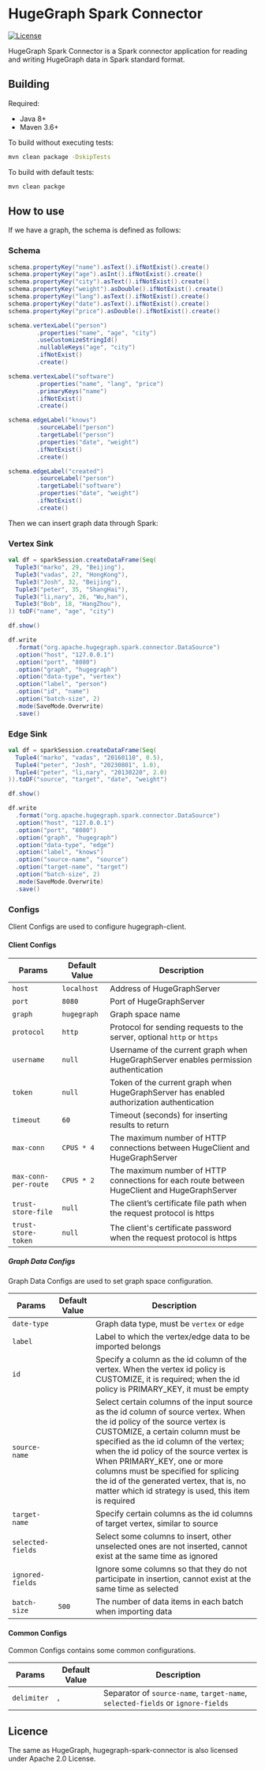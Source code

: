 <!--
Licensed to the Apache Software Foundation (ASF) under one or more
contributor license agreements. See the NOTICE file distributed with this
work for additional information regarding copyright ownership. The ASF
licenses this file to You under the Apache License, Version 2.0 (the
"License"); you may not use this file except in compliance with the License.
You may obtain a copy of the License at

  http://www.apache.org/licenses/LICENSE-2.0

Unless required by applicable law or agreed to in writing, software
distributed under the License is distributed on an "AS IS" BASIS, WITHOUT
WARRANTIES OR CONDITIONS OF ANY KIND, either express or implied. See the
License for the specific language governing permissions and limitations
under the License.
-->

# HugeGraph Spark Connector

[![License](https://img.shields.io/badge/license-Apache%202-0E78BA.svg)](https://www.apache.org/licenses/LICENSE-2.0.html)

HugeGraph Spark Connector is a Spark connector application for reading and writing HugeGraph data in Spark standard format.

## Building

Required:

- Java 8+
- Maven 3.6+

To build without executing tests:

```bash
mvn clean package -DskipTests
```

To build with default tests:

```bash
mvn clean packge
```

## How to use

If we have a graph, the schema is defined as follows:

### Schema

```groovy
schema.propertyKey("name").asText().ifNotExist().create()
schema.propertyKey("age").asInt().ifNotExist().create()
schema.propertyKey("city").asText().ifNotExist().create()
schema.propertyKey("weight").asDouble().ifNotExist().create()
schema.propertyKey("lang").asText().ifNotExist().create()
schema.propertyKey("date").asText().ifNotExist().create()
schema.propertyKey("price").asDouble().ifNotExist().create()

schema.vertexLabel("person")
        .properties("name", "age", "city")
        .useCustomizeStringId()
        .nullableKeys("age", "city")
        .ifNotExist()
        .create()

schema.vertexLabel("software")
        .properties("name", "lang", "price")
        .primaryKeys("name")
        .ifNotExist()
        .create()

schema.edgeLabel("knows")
        .sourceLabel("person")
        .targetLabel("person")
        .properties("date", "weight")
        .ifNotExist()
        .create()

schema.edgeLabel("created")
        .sourceLabel("person")
        .targetLabel("software")
        .properties("date", "weight")
        .ifNotExist()
        .create()
```

Then we can insert graph data through Spark:

### Vertex Sink

```scala
val df = sparkSession.createDataFrame(Seq(
  Tuple3("marko", 29, "Beijing"),
  Tuple3("vadas", 27, "HongKong"),
  Tuple3("Josh", 32, "Beijing"),
  Tuple3("peter", 35, "ShangHai"),
  Tuple3("li,nary", 26, "Wu,han"),
  Tuple3("Bob", 18, "HangZhou"),
)) toDF("name", "age", "city")

df.show()

df.write
  .format("org.apache.hugegraph.spark.connector.DataSource")
  .option("host", "127.0.0.1")
  .option("port", "8080")
  .option("graph", "hugegraph")
  .option("data-type", "vertex")
  .option("label", "person")
  .option("id", "name")
  .option("batch-size", 2)
  .mode(SaveMode.Overwrite)
  .save()
```

### Edge Sink

```scala
val df = sparkSession.createDataFrame(Seq(
  Tuple4("marko", "vadas", "20160110", 0.5),
  Tuple4("peter", "Josh", "20230801", 1.0),
  Tuple4("peter", "li,nary", "20130220", 2.0)
)).toDF("source", "target", "date", "weight")

df.show()

df.write
  .format("org.apache.hugegraph.spark.connector.DataSource")
  .option("host", "127.0.0.1")
  .option("port", "8080")
  .option("graph", "hugegraph")
  .option("data-type", "edge")
  .option("label", "knows")
  .option("source-name", "source")
  .option("target-name", "target")
  .option("batch-size", 2)
  .mode(SaveMode.Overwrite)
  .save()
```

### Configs

Client Configs are used to configure hugegraph-client.

#### Client Configs

| Params               | Default Value | Description                                                                                  |
|----------------------|---------------|----------------------------------------------------------------------------------------------|
| `host`               | `localhost`   | Address of HugeGraphServer                                                                   |
| `port`               | `8080`        | Port of HugeGraphServer                                                                      |
| `graph`              | `hugegraph`   | Graph space name                                                                             |
| `protocol`           | `http`        | Protocol for sending requests to the server, optional `http` or `https`                      |
| `username`           | `null`        | Username of the current graph when HugeGraphServer enables permission authentication         |
| `token`              | `null`        | Token of the current graph when HugeGraphServer has enabled authorization authentication     |
| `timeout`            | `60`          | Timeout (seconds) for inserting results to return                                            |
| `max-conn`           | `CPUS * 4`    | The maximum number of HTTP connections between HugeClient and HugeGraphServer                |
| `max-conn-per-route` | `CPUS * 2`    | The maximum number of HTTP connections for each route between HugeClient and HugeGraphServer |
| `trust-store-file`   | `null`        | The client’s certificate file path when the request protocol is https                        |
| `trust-store-token`  | `null`        | The client's certificate password when the request protocol is https                         |

##### Graph Data Configs

Graph Data Configs are used to set graph space configuration.

| Params            | Default Value | Description                                                                                                                                                                                                                                                                                                                                                                                                                |
|-------------------|---------------|----------------------------------------------------------------------------------------------------------------------------------------------------------------------------------------------------------------------------------------------------------------------------------------------------------------------------------------------------------------------------------------------------------------------------|
| `date-type`       |               | Graph data type, must be `vertex` or `edge`                                                                                                                                                                                                                                                                                                                                                                                |
| `label`           |               | Label to which the vertex/edge data to be imported belongs                                                                                                                                                                                                                                                                                                                                                                 |
| `id`              |               | Specify a column as the id column of the vertex. When the vertex id policy is CUSTOMIZE, it is required; when the id policy is PRIMARY_KEY, it must be empty                                                                                                                                                                                                                                                               |
| `source-name`     |               | Select certain columns of the input source as the id column of source vertex. When the id policy of the source vertex is CUSTOMIZE, a certain column must be specified as the id column of the vertex; when the id policy of the source vertex is When PRIMARY_KEY, one or more columns must be specified for splicing the id of the generated vertex, that is, no matter which id strategy is used, this item is required |
| `target-name`     |               | Specify certain columns as the id columns of target vertex, similar to source                                                                                                                                                                                                                                                                                                                                              |
| `selected-fields` |               | Select some columns to insert, other unselected ones are not inserted, cannot exist at the same time as ignored                                                                                                                                                                                                                                                                                                            |
| `ignored-fields`  |               | Ignore some columns so that they do not participate in insertion, cannot exist at the same time as selected                                                                                                                                                                                                                                                                                                                |
| `batch-size`      | `500`         | The number of data items in each batch when importing data                                                                                                                                                                                                                                                                                                                                                                 |

#### Common Configs

Common Configs contains some common configurations.

| Params      | Default Value | Description                                                                     |
|-------------|---------------|---------------------------------------------------------------------------------|
| `delimiter` | `,`           | Separator of `source-name`, `target-name`, `selected-fields` or `ignore-fields` |

## Licence

The same as HugeGraph, hugegraph-spark-connector is also licensed under Apache 2.0 License.
